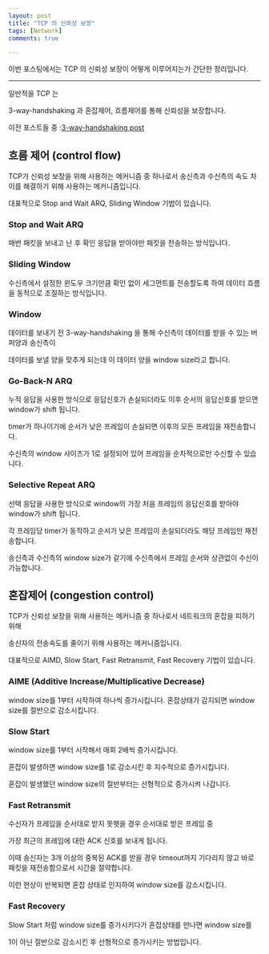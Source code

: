```yaml
---
layout: post
title: "TCP 의 신뢰성 보장"
tags: [Network]
comments: true

---
```


이번 포스팅에서는 TCP 의 신뢰성 보장이 어떻게 이루어지는가 간단한 정리입니다.

---

일반적을 TCP 는 

3-way-handshaking 과 혼잡제어, 흐름제어를 통해 신뢰성을 보장합니다.

이전 포스트들 중 :<a href = "https://junghyun100.github.io/3-way-handshake-&-4-way-handshake/">3-way-handshaking post</a>

## 흐름 제어 (control flow)
TCP가 신뢰성 보장을 위해 사용하는 메커니즘 중 하나로서 송신측과 수신측의 속도 차이를 해결하기 위해 사용하는 메커니즘입니다.

대표적으로 Stop and Wait ARQ, Sliding Window 기법이 있습니다.

### Stop and Wait ARQ
매번 패킷을 보내고 난 후 확인 응답을 받아야만 패킷을 전송하는 방식입니다.

### Sliding Window
수신측에서 설정한 윈도우 크기만큼 확인 없이 세그먼트를 전송할도록 하여 데이터 흐름을 동적으로 조절하는 방식입니다.

### Window
데이터를 보내기 전 3-way-handshaking 을 통해 수신측이 데이터를 받을 수 있는 버퍼양과 송신측이

데이터를 보낼 양을 맞추게 되는데 이 데이터 양을 window size라고 합니다.

### Go-Back-N ARQ
누적 응답을 사용한 방식으로 응답신호가 손실되더라도 이후 순서의 응답신호를 받으면 window가 shift 됩니다. 

timer가 하나이기에 순서가 낮은 프레임이 손실되면 이후의 모든 프레임을 재전송합니다.

수신측의 window 사이즈가 1로 설정되어 있어 프레임을 순차적으로만 수신할 수 있습니다.

### Selective Repeat ARQ
선택 응답을 사용한 방식으로 window의 가장 처음 프레임의 응답신호를 받아야 window가 shift 됩니다.

각 프레임당 timer가 동작하고 순서가 낮은 프레임이 손실되더라도 해당 프레임만 재전송합니다.

송신측과 수신측의 window size가 같기에 수신측에서 프레임 순서와 상관없이 수신이 가능합니다.

## 혼잡제어 (congestion control)
TCP가 신뢰성 보장을 위해 사용하는 메커니즘 중 하나로서 네트워크의 혼잡을 피하기 위해

송신자의 전송속도를 줄이기 위해 사용하는 메커니즘입니다.

대표적으로 AIMD, Slow Start, Fast Retransmit, Fast Recovery 기법이 있습니다.

### AIME (Additive Increase/Multiplicative Decrease)
window size를 1부터 시작하여 하나씩 증가시킵니다. 혼잡상태가 감지되면 window size를 절반으로 감소시킵니다.

### Slow Start
window size를 1부터 시작해서 매회 2배씩 증가시킵니다.

혼잡이 발생하면 window size를 1로 감소시킨 후 지수적으로 증가시킵니다.

혼잡이 발생했던 window size의 절반부터는 선형적으로 증가시켜 나갑니다.

### Fast Retransmit
수신자가 프레임을 순서대로 받지 못햇을 경우 순서대로 받은 프레임 중

가장 최근의 프레임에 대한 ACK 신호를 보내게 됩니다.

이때 송신자는 3개 이상의 중복된 ACK를 받을 경우 timeout까지 기다리지 않고 바로 패킷을 재전송함으로서 시간을 절약합니다.

이런 현상이 반복되면 혼잡 상태로 인지하여 window size를 감소시킵니다.

### Fast Recovery
Slow Start 처럼 window size를 증가시키다가 혼잡상태를 만나면 window size를

1이 아닌 절반으로 감소시킨 후 선형적으로 증가시키는 방법입니다.

